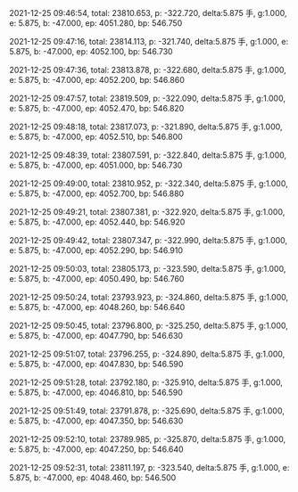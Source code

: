 2021-12-25 09:46:54, total: 23810.653, p: -322.720, delta:5.875 手, g:1.000, e: 5.875, b: -47.000, ep: 4051.280, bp: 546.750

2021-12-25 09:47:16, total: 23814.113, p: -321.740, delta:5.875 手, g:1.000, e: 5.875, b: -47.000, ep: 4052.100, bp: 546.730

2021-12-25 09:47:36, total: 23813.878, p: -322.680, delta:5.875 手, g:1.000, e: 5.875, b: -47.000, ep: 4052.200, bp: 546.860

2021-12-25 09:47:57, total: 23819.509, p: -322.090, delta:5.875 手, g:1.000, e: 5.875, b: -47.000, ep: 4052.470, bp: 546.820

2021-12-25 09:48:18, total: 23817.073, p: -321.890, delta:5.875 手, g:1.000, e: 5.875, b: -47.000, ep: 4052.510, bp: 546.800

2021-12-25 09:48:39, total: 23807.591, p: -322.840, delta:5.875 手, g:1.000, e: 5.875, b: -47.000, ep: 4051.000, bp: 546.730

2021-12-25 09:49:00, total: 23810.952, p: -322.340, delta:5.875 手, g:1.000, e: 5.875, b: -47.000, ep: 4052.700, bp: 546.880

2021-12-25 09:49:21, total: 23807.381, p: -322.920, delta:5.875 手, g:1.000, e: 5.875, b: -47.000, ep: 4052.440, bp: 546.920

2021-12-25 09:49:42, total: 23807.347, p: -322.990, delta:5.875 手, g:1.000, e: 5.875, b: -47.000, ep: 4052.290, bp: 546.910

2021-12-25 09:50:03, total: 23805.173, p: -323.590, delta:5.875 手, g:1.000, e: 5.875, b: -47.000, ep: 4050.490, bp: 546.760

2021-12-25 09:50:24, total: 23793.923, p: -324.860, delta:5.875 手, g:1.000, e: 5.875, b: -47.000, ep: 4048.260, bp: 546.640

2021-12-25 09:50:45, total: 23796.800, p: -325.250, delta:5.875 手, g:1.000, e: 5.875, b: -47.000, ep: 4047.790, bp: 546.630

2021-12-25 09:51:07, total: 23796.255, p: -324.890, delta:5.875 手, g:1.000, e: 5.875, b: -47.000, ep: 4047.830, bp: 546.590

2021-12-25 09:51:28, total: 23792.180, p: -325.910, delta:5.875 手, g:1.000, e: 5.875, b: -47.000, ep: 4046.810, bp: 546.590

2021-12-25 09:51:49, total: 23791.878, p: -325.690, delta:5.875 手, g:1.000, e: 5.875, b: -47.000, ep: 4047.350, bp: 546.630

2021-12-25 09:52:10, total: 23789.985, p: -325.870, delta:5.875 手, g:1.000, e: 5.875, b: -47.000, ep: 4047.250, bp: 546.640

2021-12-25 09:52:31, total: 23811.197, p: -323.540, delta:5.875 手, g:1.000, e: 5.875, b: -47.000, ep: 4048.460, bp: 546.500